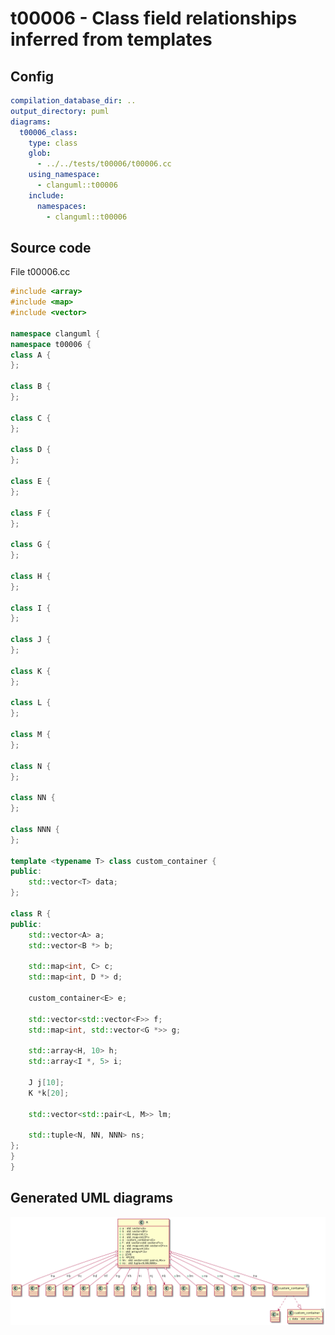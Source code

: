 # t00006 - Class field relationships inferred from templates
## Config
```yaml
compilation_database_dir: ..
output_directory: puml
diagrams:
  t00006_class:
    type: class
    glob:
      - ../../tests/t00006/t00006.cc
    using_namespace:
      - clanguml::t00006
    include:
      namespaces:
        - clanguml::t00006

```
## Source code
File t00006.cc
```cpp
#include <array>
#include <map>
#include <vector>

namespace clanguml {
namespace t00006 {
class A {
};

class B {
};

class C {
};

class D {
};

class E {
};

class F {
};

class G {
};

class H {
};

class I {
};

class J {
};

class K {
};

class L {
};

class M {
};

class N {
};

class NN {
};

class NNN {
};

template <typename T> class custom_container {
public:
    std::vector<T> data;
};

class R {
public:
    std::vector<A> a;
    std::vector<B *> b;

    std::map<int, C> c;
    std::map<int, D *> d;

    custom_container<E> e;

    std::vector<std::vector<F>> f;
    std::map<int, std::vector<G *>> g;

    std::array<H, 10> h;
    std::array<I *, 5> i;

    J j[10];
    K *k[20];

    std::vector<std::pair<L, M>> lm;

    std::tuple<N, NN, NNN> ns;
};
}
}

```
## Generated UML diagrams
![t00006_class](./t00006_class.png "Class field relationships inferred from templates")
